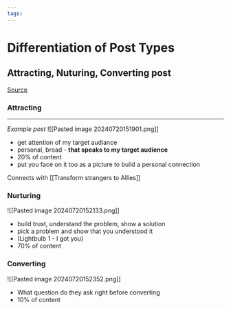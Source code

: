 ```yaml
---
tags: 
---
```

# Differentiation of Post Types

## Attracting, Nuturing, Converting post
[Source](https://www.linkedin.com/posts/ethan-golding_not-clear-on-how-to-turn-linkedin-content-ugcPost-7220189109598760961-RLN7?utm_source=share&utm_medium=member_desktop)

### Attracting
***
*Example post*
![[Pasted image 20240720151901.png]]

+ get attention of my target audiance
+ personal, broad - **that speaks to my target audience**
+ 20% of content
+ put you face on it too as a picture to build a personal connection

Connects with [[Transform strangers to Allies]]

### Nurturing
![[Pasted image 20240720152133.png]]

* build trust, understand the problem, show a solution
* pick a problem and show that you understood it
* (Lightbulb 1 - I got you)
* 70% of content

### Converting
![[Pasted image 20240720152352.png]]

* What question do they ask right before converting
* 10% of content